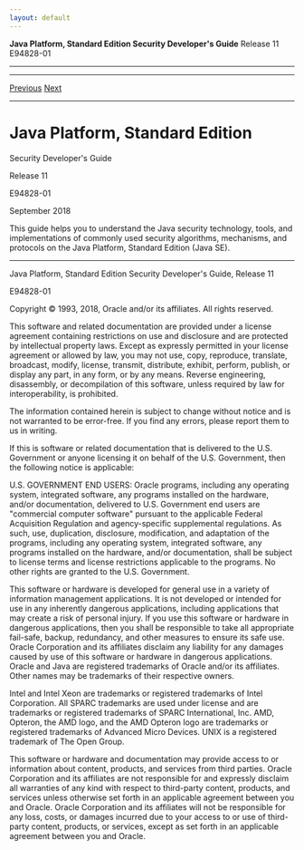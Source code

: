 ```yaml
---
layout: default
---
```



**Java Platform, Standard Edition Security Developer's Guide** Release 11 E94828-01

------------------------------------------------------------------------

  ----------------------------------------------- ---------------------------------------------- --
   [<span class="icon">Previous</span>](toc.html)    [<span class="icon">Next</span>](preface.html)  
  ----------------------------------------------- ---------------------------------------------- --



</div>
<!-- class="header" -->

<div class="ind">
<!-- End Header -->

Java Platform, Standard Edition
===============================

Security Developer's Guide

<span class="revnumber">Release 11</span>

E94828-01

September 2018

<div>
This guide helps you to understand the Java security technology, tools,
and implementations of commonly used security algorithms, mechanisms,
and protocols on the Java Platform, Standard Edition (Java SE).

</div>


------------------------------------------------------------------------

Java Platform, Standard Edition Security Developer's Guide,
<span>Release 11</span>

E94828-01

Copyright © 1993, 2018,
Oracle and/or its affiliates. All rights reserved.

<div>
This software and related documentation are provided under a license
agreement containing restrictions on use and disclosure and are
protected by intellectual property laws. Except as expressly permitted
in your license agreement or allowed by law, you may not use, copy,
reproduce, translate, broadcast, modify, license, transmit, distribute,
exhibit, perform, publish, or display any part, in any form, or by any
means. Reverse engineering, disassembly, or decompilation of this
software, unless required by law for interoperability, is prohibited.

The information contained herein is subject to change without notice and
is not warranted to be error-free. If you find any errors, please report
them to us in writing.

</div>
<div>
If this is software or related documentation that is delivered to the
U.S. Government or anyone licensing it on behalf of the U.S. Government,
then the following notice is applicable:

U.S. GOVERNMENT END USERS: Oracle programs, including any operating
system, integrated software, any programs installed on the hardware,
and/or documentation, delivered to U.S. Government end users are
\"commercial computer software\" pursuant to the applicable Federal
Acquisition Regulation and agency-specific supplemental regulations. As
such, use, duplication, disclosure, modification, and adaptation of the
programs, including any operating system, integrated software, any
programs installed on the hardware, and/or documentation, shall be
subject to license terms and license restrictions applicable to the
programs. No other rights are granted to the U.S. Government.

</div>
<div>
This software or hardware is developed for general use in a variety of
information management applications. It is not developed or intended for
use in any inherently dangerous applications, including applications
that may create a risk of personal injury. If you use this software or
hardware in dangerous applications, then you shall be responsible to
take all appropriate fail-safe, backup, redundancy, and other measures
to ensure its safe use. Oracle Corporation and its affiliates disclaim
any liability for any damages caused by use of this software or hardware
in dangerous applications.

</div>
<div>
Oracle and Java are registered trademarks of Oracle and/or its
affiliates. Other names may be trademarks of their respective owners.

Intel and Intel Xeon are trademarks or registered trademarks of Intel
Corporation. All SPARC trademarks are used under license and are
trademarks or registered trademarks of SPARC International, Inc. AMD,
Opteron, the AMD logo, and the AMD Opteron logo are trademarks or
registered trademarks of Advanced Micro Devices. UNIX is a registered
trademark of The Open Group.

</div>
<div>
This software or hardware and documentation may provide access to or
information about content, products, and services from third parties.
Oracle Corporation and its affiliates are not responsible for and
expressly disclaim all warranties of any kind with respect to
third-party content, products, and services unless otherwise set forth
in an applicable agreement between you and Oracle. Oracle Corporation
and its affiliates will not be responsible for any loss, costs, or
damages incurred due to your access to or use of third-party content,
products, or services, except as set forth in an applicable agreement
between you and Oracle.

</div>
</div>
<!-- class="ind" --> <!-- Start Footer -->

<div class="footer">




</div>
<!-- class="footer" -->
